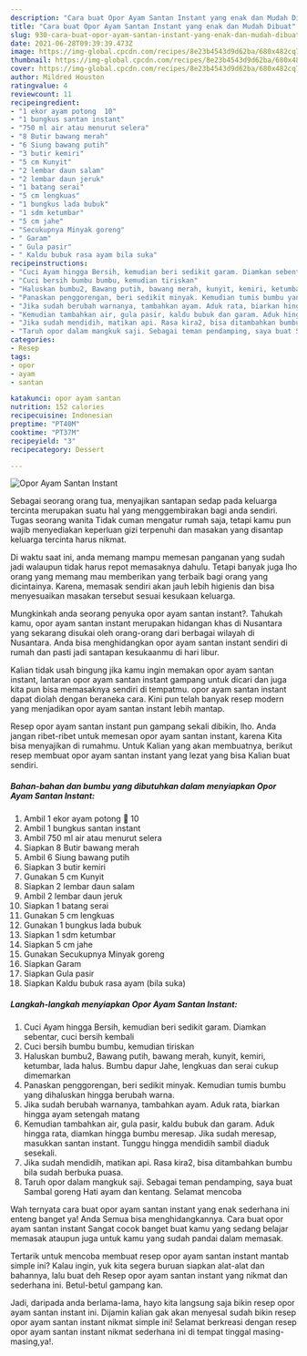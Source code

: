 ```yaml
---
description: "Cara buat Opor Ayam Santan Instant yang enak dan Mudah Dibuat"
title: "Cara buat Opor Ayam Santan Instant yang enak dan Mudah Dibuat"
slug: 930-cara-buat-opor-ayam-santan-instant-yang-enak-dan-mudah-dibuat
date: 2021-06-28T09:39:39.473Z
image: https://img-global.cpcdn.com/recipes/8e23b4543d9d62ba/680x482cq70/opor-ayam-santan-instant-foto-resep-utama.jpg
thumbnail: https://img-global.cpcdn.com/recipes/8e23b4543d9d62ba/680x482cq70/opor-ayam-santan-instant-foto-resep-utama.jpg
cover: https://img-global.cpcdn.com/recipes/8e23b4543d9d62ba/680x482cq70/opor-ayam-santan-instant-foto-resep-utama.jpg
author: Mildred Houston
ratingvalue: 4
reviewcount: 11
recipeingredient:
- "1 ekor ayam potong  10"
- "1 bungkus santan instant"
- "750 ml air atau menurut selera"
- "8 Butir bawang merah"
- "6 Siung bawang putih"
- "3 butir kemiri"
- "5 cm Kunyit"
- "2 lembar daun salam"
- "2 lembar daun jeruk"
- "1 batang serai"
- "5 cm lengkuas"
- "1 bungkus lada bubuk"
- "1 sdm ketumbar"
- "5 cm jahe"
- "Secukupnya Minyak goreng"
- " Garam"
- " Gula pasir"
- " Kaldu bubuk rasa ayam bila suka"
recipeinstructions:
- "Cuci Ayam hingga Bersih, kemudian beri sedikit garam. Diamkan sebentar, cuci bersih kembali"
- "Cuci bersih bumbu bumbu, kemudian tiriskan"
- "Haluskan bumbu2, Bawang putih, bawang merah, kunyit, kemiri, ketumbar, lada halus. Bumbu dapur Jahe, lengkuas dan serai cukup dimemarkan"
- "Panaskan penggorengan, beri sedikit minyak. Kemudian tumis bumbu yang dihaluskan hingga berubah warna."
- "Jika sudah berubah warnanya, tambahkan ayam. Aduk rata, biarkan hingga ayam setengah matang"
- "Kemudian tambahkan air, gula pasir, kaldu bubuk dan garam. Aduk hingga rata, diamkan hingga bumbu meresap. Jika sudah meresap, masukkan santan instant. Tunggu hingga mendidih sambil diaduk sesekali."
- "Jika sudah mendidih, matikan api. Rasa kira2, bisa ditambahkan bumbu bila sudah berbuka puasa."
- "Taruh opor dalam mangkuk saji. Sebagai teman pendamping, saya buat Sambal goreng Hati ayam dan kentang. Selamat mencoba"
categories:
- Resep
tags:
- opor
- ayam
- santan

katakunci: opor ayam santan 
nutrition: 152 calories
recipecuisine: Indonesian
preptime: "PT40M"
cooktime: "PT37M"
recipeyield: "3"
recipecategory: Dessert

---
```



![Opor Ayam Santan Instant](https://img-global.cpcdn.com/recipes/8e23b4543d9d62ba/680x482cq70/opor-ayam-santan-instant-foto-resep-utama.jpg)

Sebagai seorang orang tua, menyajikan santapan sedap pada keluarga tercinta merupakan suatu hal yang menggembirakan bagi anda sendiri. Tugas seorang  wanita Tidak cuman mengatur rumah saja, tetapi kamu pun wajib menyediakan keperluan gizi terpenuhi dan masakan yang disantap keluarga tercinta harus nikmat.

Di waktu  saat ini, anda memang mampu memesan panganan yang sudah jadi walaupun tidak harus repot memasaknya dahulu. Tetapi banyak juga lho orang yang memang mau memberikan yang terbaik bagi orang yang dicintainya. Karena, memasak sendiri akan jauh lebih higienis dan bisa menyesuaikan masakan tersebut sesuai kesukaan keluarga. 



Mungkinkah anda seorang penyuka opor ayam santan instant?. Tahukah kamu, opor ayam santan instant merupakan hidangan khas di Nusantara yang sekarang disukai oleh orang-orang dari berbagai wilayah di Nusantara. Anda bisa menghidangkan opor ayam santan instant sendiri di rumah dan pasti jadi santapan kesukaanmu di hari libur.

Kalian tidak usah bingung jika kamu ingin memakan opor ayam santan instant, lantaran opor ayam santan instant gampang untuk dicari dan juga kita pun bisa memasaknya sendiri di tempatmu. opor ayam santan instant dapat diolah dengan beraneka cara. Kini pun telah banyak resep modern yang menjadikan opor ayam santan instant lebih mantap.

Resep opor ayam santan instant pun gampang sekali dibikin, lho. Anda jangan ribet-ribet untuk memesan opor ayam santan instant, karena Kita bisa menyajikan di rumahmu. Untuk Kalian yang akan membuatnya, berikut resep membuat opor ayam santan instant yang lezat yang bisa Kalian buat sendiri.

<!--inarticleads1-->

##### Bahan-bahan dan bumbu yang dibutuhkan dalam menyiapkan Opor Ayam Santan Instant:

1. Ambil 1 ekor ayam potong 🔪 10
1. Ambil 1 bungkus santan instant
1. Ambil 750 ml air atau menurut selera
1. Siapkan 8 Butir bawang merah
1. Ambil 6 Siung bawang putih
1. Siapkan 3 butir kemiri
1. Gunakan 5 cm Kunyit
1. Siapkan 2 lembar daun salam
1. Ambil 2 lembar daun jeruk
1. Siapkan 1 batang serai
1. Gunakan 5 cm lengkuas
1. Gunakan 1 bungkus lada bubuk
1. Siapkan 1 sdm ketumbar
1. Siapkan 5 cm jahe
1. Gunakan Secukupnya Minyak goreng
1. Siapkan  Garam
1. Siapkan  Gula pasir
1. Siapkan  Kaldu bubuk rasa ayam (bila suka)




<!--inarticleads2-->

##### Langkah-langkah menyiapkan Opor Ayam Santan Instant:

1. Cuci Ayam hingga Bersih, kemudian beri sedikit garam. Diamkan sebentar, cuci bersih kembali
1. Cuci bersih bumbu bumbu, kemudian tiriskan
1. Haluskan bumbu2, Bawang putih, bawang merah, kunyit, kemiri, ketumbar, lada halus. Bumbu dapur Jahe, lengkuas dan serai cukup dimemarkan
1. Panaskan penggorengan, beri sedikit minyak. Kemudian tumis bumbu yang dihaluskan hingga berubah warna.
1. Jika sudah berubah warnanya, tambahkan ayam. Aduk rata, biarkan hingga ayam setengah matang
1. Kemudian tambahkan air, gula pasir, kaldu bubuk dan garam. Aduk hingga rata, diamkan hingga bumbu meresap. Jika sudah meresap, masukkan santan instant. Tunggu hingga mendidih sambil diaduk sesekali.
1. Jika sudah mendidih, matikan api. Rasa kira2, bisa ditambahkan bumbu bila sudah berbuka puasa.
1. Taruh opor dalam mangkuk saji. Sebagai teman pendamping, saya buat Sambal goreng Hati ayam dan kentang. Selamat mencoba




Wah ternyata cara buat opor ayam santan instant yang enak sederhana ini enteng banget ya! Anda Semua bisa menghidangkannya. Cara buat opor ayam santan instant Sangat cocok banget buat kamu yang sedang belajar memasak ataupun juga untuk kamu yang sudah pandai dalam memasak.

Tertarik untuk mencoba membuat resep opor ayam santan instant mantab simple ini? Kalau ingin, yuk kita segera buruan siapkan alat-alat dan bahannya, lalu buat deh Resep opor ayam santan instant yang nikmat dan sederhana ini. Betul-betul gampang kan. 

Jadi, daripada anda berlama-lama, hayo kita langsung saja bikin resep opor ayam santan instant ini. Dijamin kalian gak akan menyesal sudah bikin resep opor ayam santan instant nikmat simple ini! Selamat berkreasi dengan resep opor ayam santan instant nikmat sederhana ini di tempat tinggal masing-masing,ya!.

